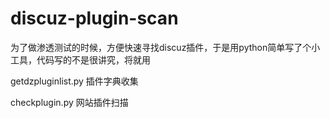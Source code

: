 # discuz-plugin-scan

为了做渗透测试的时候，方便快速寻找discuz插件，于是用python简单写了个小工具，代码写的不是很讲究，将就用

getdzpluginlist.py 插件字典收集

checkplugin.py 网站插件扫描


